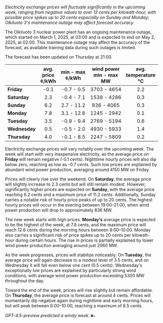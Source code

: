 *Electricity exchange prices will fluctuate significantly in the upcoming week, ranging from negative values to over 12 cents per kilowatt-hour, with possible price spikes up to 20 cents especially on Sunday and Monday; Olkiluoto 3's maintenance outage may affect forecast accuracy.*

The Olkiluoto 3 nuclear power plant has an ongoing maintenance outage, which started on March 1, 2025, at 03:00 and is expected to end on May 2, 2025, at 02:00. This maintenance outage may affect the accuracy of the forecast, as available training data during such outages is limited.

The forecast has been updated on Thursday at 21:00.

|              | avg.<br>price<br>¢/kWh | min - max<br>¢/kWh | wind power<br>min - max<br>MW | avg.<br>temperature<br>°C |
|:-------------|:----------------:|:----------------:|:-------------:|:-------------:|
| **Friday**   |       -0.1       |    -0.7 - 0.5    |    3703 - 4654    |       2.2       |
| **Saturday** |        2.3       |    -0.4 - 7.1    |    1538 - 4286    |       0.3       |
| **Sunday**   |        6.2       |     2.7 - 11.2   |     836 - 4065    |       0.3       |
| **Monday**   |        7.8       |     3.1 - 12.6   |    1245 - 2942    |       0.1       |
| **Tuesday**  |        3.5       |    -0.9 - 9.4    |    2769 - 5194    |       0.6       |
| **Wednesday**|        0.5       |    -0.5 - 2.0    |    4930 - 5933    |       1.4       |
| **Thursday** |        4.0       |    -0.1 - 8.5    |    2247 - 5809    |       0.2       |

Electricity exchange prices will vary notably over the upcoming week. The week will start with very inexpensive electricity, as the average price on **Friday** will remain negative (-0.1 cents). Nighttime hourly prices will also dip below zero, reaching as low as -0.7 cents. Such low prices are explained by abundant wind power production, averaging around 4150 MW on Friday.

Prices will clearly rise over the weekend. On **Saturday**, the average price will slightly increase to 2.3 cents but will still remain modest. However, significantly higher prices are expected on **Sunday**, with the average price reaching 6.2 cents and a maximum price of 11.2 cents. Additionally, Sunday carries a notable risk of hourly price peaks of up to 20 cents. The highest hourly prices will occur in the evening between 19:00–21:00, when wind power production will drop to approximately 836 MW.

The new week starts with high prices. **Monday’s** average price is expected to be the highest of the week, at 7.8 cents, and the maximum price will reach 12.6 cents during the morning hours between 8:00–10:00. Monday also carries a significant risk of price spikes up to 20 cents per kilowatt-hour during certain hours. The rise in prices is partially explained by lower wind power production averaging around just 2060 MW.

As the week progresses, prices will stabilize noticeably. On **Tuesday**, the average price will again decrease to a modest level of 3.5 cents, and on Wednesday it will fall even below one cent (0.5 cents). Wednesday's exceptionally low prices are explained by particularly strong wind conditions, with average wind power production exceeding 5300 MW throughout the day.

Toward the end of the week, prices will rise slightly but remain affordable. On **Thursday**, the average price is forecast at around 4 cents. Prices will momentarily dip negative again during nighttime and early morning hours, but will peak between 8:00–10:00, reaching a maximum of 8.5 cents.

*GPT-4.5-preview predicted a windy week.* 🌬️
